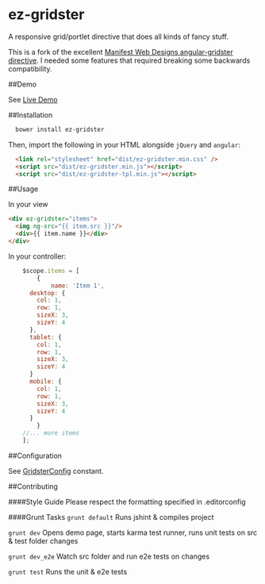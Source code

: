 ez-gridster
===========

A responsive grid/portlet directive that does all kinds of fancy stuff.

This is a fork of the excellent <a href="https://github.com/ManifestWebDesign/angular-gridster">Manifest Web Designs angular-gridster directive</a>. I needed some features that required breaking some backwards compatibility. 


##Demo

See <a href="https://rawgit.com/jdewit/ez-gridster/master/demo.html">Live Demo</a>

##Installation

```bash
  bower install ez-gridster
```

Then, import the following in your HTML alongside `jQuery` and `angular`:
```html
  <link rel="stylesheet" href="dist/ez-gridster.min.css" />
  <script src="dist/ez-gridster.min.js"></script>
  <script src="dist/ez-gridster-tpl.min.js"></script>
```

##Usage 

In your view
```html
<div ez-gridster="items">
  <img ng-src="{{ item.src }}"/>
  <div>{{ item.name }}</div>
</div>
```

In your controller:
```js
    $scope.items = [
		{
			name: 'Item 1',
      desktop: {
        col: 1,
        row: 1,
        sizeX: 3,
        sizeY: 4
      },
      tablet: {
        col: 1,
        row: 1,
        sizeX: 3,
        sizeY: 4
      }
      mobile: {
        col: 1,
        row: 1,
        sizeX: 3,
        sizeY: 4
      }
		}
    //... more items
	];
```

##Configuration

See <a href="src/js/constants/GridsterConfig.js">GridsterConfig</a> constant.

##Contributing

####Style Guide
Please respect the formatting specified in .editorconfig

####Grunt Tasks
```grunt default``` Runs jshint & compiles project

```grunt dev``` Opens demo page, starts karma test runner, runs unit tests on src & test folder changes

```grunt dev_e2e``` Watch src folder and run e2e tests on changes

```grunt test``` Runs the unit & e2e tests

